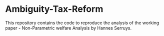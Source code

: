 # Ambiguity-Tax-Reform
This repository contains the code to reproduce the analysis of the working paper - Non-Parametric welfare Analysis by Hannes Serruys.
